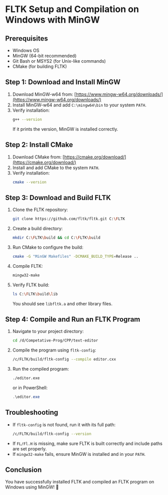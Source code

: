 # FLTK Setup and Compilation on Windows with MinGW

## Prerequisites
- Windows OS
- MinGW (64-bit recommended)
- Git Bash or MSYS2 (for Unix-like commands)
- CMake (for building FLTK)

## Step 1: Download and Install MinGW
1. Download MinGW-w64 from: [https://www.mingw-w64.org/downloads/](https://www.mingw-w64.org/downloads/)
2. Install MinGW-w64 and add `C:\mingw64\bin` to your system `PATH`.
3. Verify installation:
   ```sh
   g++ --version
   ```
   If it prints the version, MinGW is installed correctly.

## Step 2: Install CMake
1. Download CMake from: [https://cmake.org/download/](https://cmake.org/download/)
2. Install and add CMake to the system `PATH`.
3. Verify installation:
   ```sh
   cmake --version
   ```

## Step 3: Download and Build FLTK
1. Clone the FLTK repository:
   ```sh
   git clone https://github.com/fltk/fltk.git C:\FLTK
   ```
2. Create a build directory:
   ```sh
   mkdir C:\FLTK\build && cd C:\FLTK\build
   ```
3. Run CMake to configure the build:
   ```sh
   cmake -G "MinGW Makefiles" -DCMAKE_BUILD_TYPE=Release ..
   ```
4. Compile FLTK:
   ```sh
   mingw32-make
   ```
5. Verify FLTK build:
   ```sh
   ls C:\FLTK\build\lib
   ```
   You should see `libfltk.a` and other library files.

## Step 4: Compile and Run an FLTK Program
1. Navigate to your project directory:
   ```sh
   cd /d/Competative-Prog/CPP/text-editor
   ```
2. Compile the program using `fltk-config`:
   ```sh
   /c/FLTK/build/fltk-config --compile editor.cxx
   ```
3. Run the compiled program:
   ```sh
   ./editor.exe
   ```
   or in PowerShell:
   ```powershell
   .\editor.exe
   ```

## Troubleshooting
- If `fltk-config` is not found, run it with its full path:
  ```sh
  /c/FLTK/build/fltk-config --version
  ```
- If `FL/Fl.H` is missing, make sure FLTK is built correctly and include paths are set properly.
- If `mingw32-make` fails, ensure MinGW is installed and in your `PATH`.

## Conclusion
You have successfully installed FLTK and compiled an FLTK program on Windows using MinGW! 🎉
